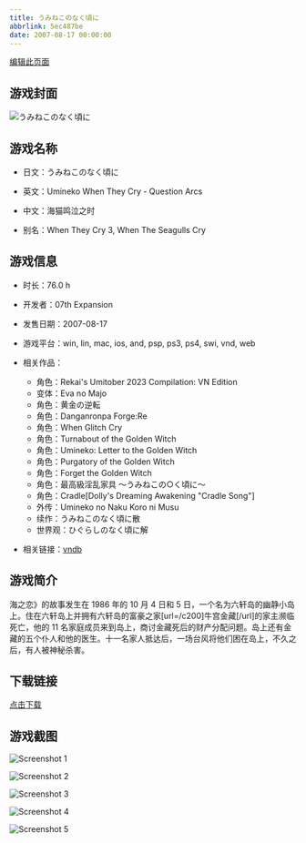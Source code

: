 ```yaml
---
title: うみねこのなく頃に
abbrlink: 5ec487be
date: 2007-08-17 00:00:00
---
```

[编辑此页面](https://github.com/ACG-3/ADV3-source/blob/main/source/_posts/games/%E3%81%B2%E3%81%90%E3%82%89%E3%81%97%E3%81%AE%E3%81%AA%E3%81%8F%E9%A0%83%E3%81%AB%E5%A5%89.md)

## 游戏封面

![うみねこのなく頃に](https://pan.timero.xyz/d/onedrive/img_lib_001/%E3%81%B2%E3%81%90%E3%82%89%E3%81%97%E3%81%AE%E3%81%AA%E3%81%8F%E9%A0%83%E3%81%AB%E5%A5%89_cover.avif)


## 游戏名称

- 日文：うみねこのなく頃に
- 英文：Umineko When They Cry - Question Arcs
- 中文：海猫鸣泣之时

- 别名：When They Cry 3, When The Seagulls Cry


## 游戏信息

- 时长：76.0 h
- 开发者：07th Expansion
- 发售日期：2007-08-17
- 游戏平台：win, lin, mac, ios, and, psp, ps3, ps4, swi, vnd, web
- 相关作品：
   - 角色：Rekai's Umitober 2023 Compilation: VN Edition
   - 变体：Eva no Majo
   - 角色：黄金の逆転
   - 角色：Danganronpa Forge:Re
   - 角色：When Glitch Cry
   - 角色：Turnabout of the Golden Witch
   - 角色：Umineko: Letter to the Golden Witch
   - 角色：Purgatory of the Golden Witch
   - 角色：Forget the Golden Witch
   - 角色：最高級淫乱家具 ～うみねこの○く頃に～
   - 角色：Cradle[Dolly's Dreaming Awakening "Cradle Song"]
   - 外传：Umineko no Naku Koro ni Musu
   - 续作：うみねこのなく頃に散
   - 世界观：ひぐらしのなく頃に解

- 相关链接：[vndb](https://vndb.org/v24)


## 游戏简介

海之恋》的故事发生在 1986 年的 10 月 4 日和 5 日，一个名为六轩岛的幽静小岛上。住在六轩岛上并拥有六轩岛的富豪之家[url=/c200]牛宫金藏[/url]的家主濒临死亡，他的 11 名家庭成员来到岛上，商讨金藏死后的财产分配问题。岛上还有金藏的五个仆人和他的医生。十一名家人抵达后，一场台风将他们困在岛上，不久之后，有人被神秘杀害。




## 下载链接

[点击下载](https://pan.timero.xyz/onedrive/adv_lib_001/%E3%81%B2%E3%81%90%E3%82%89%E3%81%97%E3%81%AE%E3%81%AA%E3%81%8F%E9%A0%83%E3%81%AB%E5%A5%89)


## 游戏截图


![Screenshot 1](https://pan.timero.xyz/d/onedrive/img_lib_001/%E3%81%B2%E3%81%90%E3%82%89%E3%81%97%E3%81%AE%E3%81%AA%E3%81%8F%E9%A0%83%E3%81%AB%E5%A5%89_Screenshot_1.avif)

![Screenshot 2](https://pan.timero.xyz/d/onedrive/img_lib_001/%E3%81%B2%E3%81%90%E3%82%89%E3%81%97%E3%81%AE%E3%81%AA%E3%81%8F%E9%A0%83%E3%81%AB%E5%A5%89_Screenshot_2.avif)

![Screenshot 3](https://pan.timero.xyz/d/onedrive/img_lib_001/%E3%81%B2%E3%81%90%E3%82%89%E3%81%97%E3%81%AE%E3%81%AA%E3%81%8F%E9%A0%83%E3%81%AB%E5%A5%89_Screenshot_3.avif)

![Screenshot 4](https://pan.timero.xyz/d/onedrive/img_lib_001/%E3%81%B2%E3%81%90%E3%82%89%E3%81%97%E3%81%AE%E3%81%AA%E3%81%8F%E9%A0%83%E3%81%AB%E5%A5%89_Screenshot_4.avif)

![Screenshot 5](https://pan.timero.xyz/d/onedrive/img_lib_001/%E3%81%B2%E3%81%90%E3%82%89%E3%81%97%E3%81%AE%E3%81%AA%E3%81%8F%E9%A0%83%E3%81%AB%E5%A5%89_Screenshot_5.avif)

